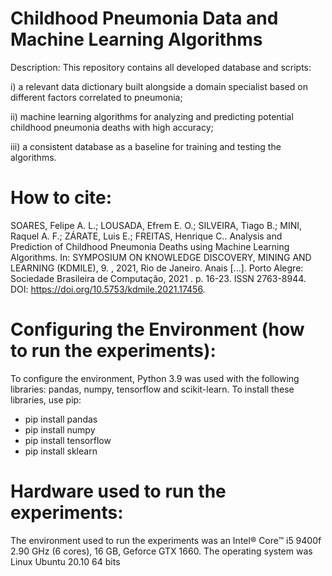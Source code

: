 # Childhood Pneumonia Data and Machine Learning Algorithms
 
 
Description: This repository contains all developed database and scripts:

 i) a relevant data dictionary built alongside a domain specialist based on different factors correlated to pneumonia; 

 ii) machine learning algorithms for analyzing and predicting potential childhood pneumonia deaths with high accuracy; 
 
 iii) a consistent database as a baseline for training and testing the algorithms.
 
 
 

How to cite:
================
SOARES, Felipe A. L.; LOUSADA, Efrem E. O.; SILVEIRA, Tiago B.; MINI, Raquel A. F.; ZÁRATE, Luis E.; FREITAS, Henrique C.. Analysis and Prediction of Childhood Pneumonia Deaths using Machine Learning Algorithms. In: SYMPOSIUM ON KNOWLEDGE DISCOVERY, MINING AND LEARNING (KDMILE), 9. , 2021, Rio de Janeiro. Anais [...]. Porto Alegre: Sociedade Brasileira de Computação, 2021 . p. 16-23. ISSN 2763-8944. DOI: https://doi.org/10.5753/kdmile.2021.17456.
 
 
 

Configuring the Environment (how to run the experiments):
================
 
To configure the environment, Python 3.9 was used with the following libraries: pandas, numpy, tensorflow and scikit-learn.
To install these libraries, use pip:
* pip install pandas
* pip install numpy
* pip install tensorflow
* pip install sklearn

 
 

Hardware used to run the experiments:
================
 
The environment used to run the experiments was an Intel® Core™ i5 9400f 2.90 GHz (6 cores), 16 GB, Geforce GTX 1660.
The operating system was Linux Ubuntu 20.10 64 bits

